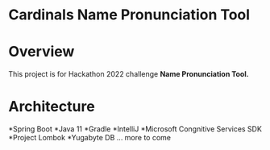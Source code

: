 # Cardinals Name Pronunciation Tool

Overview
=========

This project is for Hackathon 2022 challenge **Name Pronunciation Tool.**

Architecture
=============
*Spring Boot
*Java 11
*Gradle
*IntelliJ
*Microsoft Congnitive Services SDK
*Project Lombok
*Yugabyte DB
... more to come
